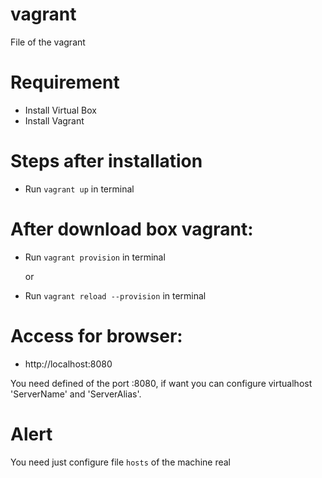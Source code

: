 # vagrant
File of the vagrant

# Requirement
* Install Virtual Box
* Install Vagrant

# Steps after installation
* Run ```vagrant up``` in terminal

# After download box vagrant:
* Run ```vagrant provision``` in terminal

	or

* Run ```vagrant reload --provision``` in terminal

# Access for browser:
* http://localhost:8080

You need defined of the port :8080, if want you can configure virtualhost 'ServerName' and 'ServerAlias'.

# Alert
You need just configure file ```hosts``` of the machine real